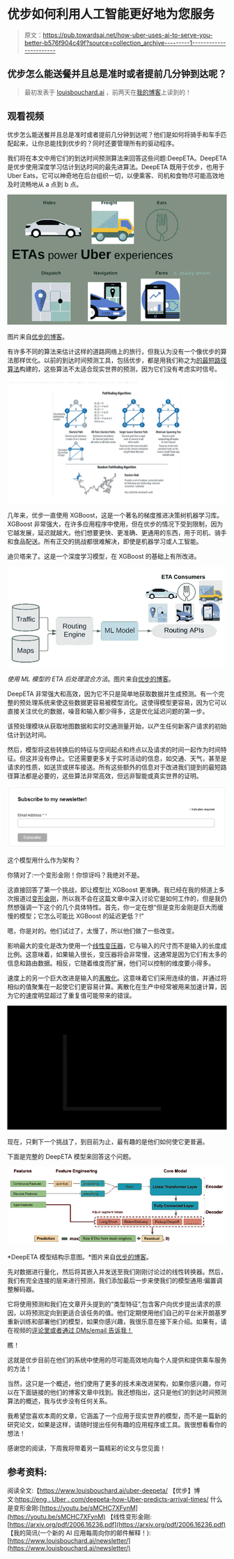 # 优步如何利用人工智能更好地为您服务

> 原文：<https://pub.towardsai.net/how-uber-uses-ai-to-serve-you-better-b576f904c49f?source=collection_archive---------1----------------------->

## 优步怎么能送餐并且总是准时或者提前几分钟到达呢？

> 最初发表于 [louisbouchard.ai](https://www.louisbouchard.ai/uber-deepeta/) ，前两天在[我的博客](https://www.louisbouchard.ai/uber-deepeta/)上读到的！

## 观看视频

优步怎么能送餐并且总是准时或者提前几分钟到达呢？他们是如何将骑手和车手匹配起来，让你总能找到优步的？同时还要管理所有的驱动程序。

我们将在本文中用它们的到达时间预测算法来回答这些问题:DeepETA。DeepETA 是优步使用深度学习估计到达时间的最先进算法。DeepETA 既用于优步，也用于 Uber Eats，它可以神奇地在后台组织一切，以便乘客、司机和食物尽可能高效地及时流畅地从 a 点到 b 点。

![](img/e56a4851604c3f4a6a970412f5354108.png)

图片来自[优步的博客](https://eng.uber.com/deepeta-how-uber-predicts-arrival-times/)。

有许多不同的算法来估计这样的道路网络上的旅行，但我认为没有一个像优步的算法那样优化。以前的到达时间预测工具，包括优步，都是用我们称之为[的最短路径算法](https://en.wikipedia.org/wiki/Shortest_path_problem)构建的，这些算法不太适合现实世界的预测，因为它们没有考虑实时信号。

![](img/876c37cb55617d481b2f207ccb807edf.png)

几年来，优步一直使用 XGBoost，这是一个著名的梯度推进决策树机器学习库。XGBoost 非常强大，在许多应用程序中使用，但在优步的情况下受到限制，因为它越发展，延迟就越大。他们想要更快、更准确、更通用的东西，用于司机、骑手和食品配送。所有正交的挑战都很难解决，即使是机器学习或人工智能。

迪贝塔来了。这是一个深度学习模型，在 XGBoost 的基础上有所改进。

![](img/6a7ef4c2fa3244561ebd1710a0e84934.png)

*使用 ML 模型的 ETA 后处理混合方法*。图片来自[优步的博客](https://eng.uber.com/deepeta-how-uber-predicts-arrival-times/)。

DeepETA 非常强大和高效，因为它不只是简单地获取数据并生成预测。有一个完整的预处理系统来使这些数据更容易被模型消化。这使得模型更容易，因为它可以直接关注优化的数据，噪音和输入都少得多，这是优化延迟问题的第一步。

该预处理模块从获取地图数据和实时交通测量开始，以产生任何新客户请求的初始估计到达时间。

然后，模型将这些转换后的特征与空间起点和终点以及请求的时间一起作为时间特征。但这并没有停止。它还需要更多关于实时活动的信息，如交通、天气，甚至是请求的性质，如送货或拼车接送。所有这些额外的信息对于改进我们提到的最短路径算法都是必要的，这些算法非常高效，但远非智能或真实世界的证明。

[![](img/675e9b938d00f3020192fd1b64fac875.png)](http://eepurl.com/huGLT5)

这个模型用什么作为架构？

你猜对了:一个变形金刚！你惊讶吗？我绝对不是。

这直接回答了第一个挑战，即让模型比 XGBoost 更准确。我已经在我的频道上多次报道过[变形金刚](https://youtu.be/sMCHC7XFynM)，所以我不会在这篇文章中深入讨论它是如何工作的，但是我仍然想强调一下这个的几个具体特性。首先，你一定在想“但是变形金刚是巨大而缓慢的模型；它怎么可能比 XGBoost 的延迟更低？!"

嗯，你是对的。他们试过了，太慢了，所以他们做了一些改变。

影响最大的变化是改为使用一个[线性变压器](https://arxiv.org/pdf/2006.16236.pdf)，它与输入的尺寸而不是输入的长度成比例。这意味着，如果输入很长，变压器将会非常慢，这通常是因为它们有太多的信息和路由数据。相反，它随着维度而扩展，他们可以控制的维度要小得多。

速度上的另一个巨大改进是输入的[离散化](https://en.wikipedia.org/wiki/Discretization)。这意味着它们采用连续的值，并通过将相似的值聚集在一起使它们更容易计算。离散化在生产中经常被用来加速计算，因为它的速度明显超过了重复值可能带来的错误。

![](img/5007b0f52f77c60ed534d97ec6cc54e9.png)

现在，只剩下一个挑战了，到目前为止，最有趣的是他们如何使它更普遍。

下面是完整的 DeepETA 模型来回答这个问题。

![](img/ed4c417f4d27dd134e02c8ead0d4fba3.png)

*DeepETA 模型结构示意图。*图片来自[优步的博客](https://eng.uber.com/deepeta-how-uber-predicts-arrival-times/)。

先对数据进行量化，然后将其嵌入并发送至我们刚刚讨论过的线性转换器。然后，我们有完全连接的层来进行预测，我们添加最后一步来使我们的模型通用:偏置调整解码器。

它将使用预测和我们在文章开头提到的“类型特征”,包含客户向优步提出请求的原因，以将预测定向到更适合该任务的值。他们定期使用他们自己的平台米开朗基罗重新训练和部署他们的模型，如果你感兴趣，我很乐意在接下来介绍。如果有，请在视频的[评论里或者通过 DMs/email 告诉我！](https://youtu.be/nU7ThZo4y7s)

瞧！

这就是优步目前在他们的系统中使用的尽可能高效地向每个人提供和提供乘车服务的方法！

当然，这只是一个概述，他们使用了更多的技术来改进架构，如果你感兴趣，你可以在下面链接的他们的博客文章中找到。我还想指出，这只是他们的到达时间预测算法的概述，我与优步没有任何关系。

我希望您喜欢本周的文章，它涵盖了一个应用于现实世界的模型，而不是一篇新的研究论文，如果是这样，请随时提出任何有趣的应用程序或工具。我很想看看你的想法！

感谢您的阅读，下周我将带着另一篇精彩的论文与您见面！

## 参考资料:

阅读全文:【https://www.louisbouchard.ai/uber-deepeta/
【优步】博文:[https://eng . Uber . com/deepeta-how-Uber-predicts-arrival-times/](https://eng.uber.com/deepeta-how-uber-predicts-arrival-times/)
什么是变形金刚:[https://youtu.be/sMCHC7XFynM](https://youtu.be/sMCHC7XFynM)
【线性变形金刚:[https://arxiv.org/pdf/2006.16236.pdf](https://arxiv.org/pdf/2006.16236.pdf)
【我的简讯(一个新的 AI 应用每周向你的邮件解释！):[https://www.louisbouchard.ai/newsletter/](https://www.louisbouchard.ai/newsletter/)